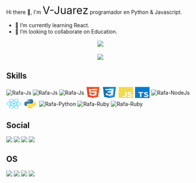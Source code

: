  Hi there 👋, I'm  <span style="font-size:1.8rem">V-Juarez</span> programador en Python & Javascript.

- 🌱 I’m currently learning React.
- 👯 I’m looking to collaborate on Education.

<div align="center">
  <img align="center" src="https://github-readme-stats.vercel.app/api?username=V-Juarez&show_icons=true&theme=tokyonight" />
  <br><br>
  <img align="center" 	src="https://github-readme-stats.vercel.app/api/top-langs/?username=V-Juarez&layout=compact&e&theme=tokyonight" />
</div>


## Skills
<div style="display: inline_block">
    <img align="center" alt="Rafa-Js" height="60" width="80" src="https://cdn.jsdelivr.net/gh/devicons/devicon/icons/git/git-plain-wordmark.svg" />
    <img align="center" alt="Rafa-Js" height="40" width="50" src="https://cdn.jsdelivr.net/gh/devicons/devicon/icons/github/github-original-wordmark.svg" />
    <img align="center" alt="Rafa-Js" height="40" width="50" src="https://cdn.jsdelivr.net/gh/devicons/devicon/icons/gitlab/gitlab-original-wordmark.svg" />
    <img align="center" alt="Rafa-HTML" height="30" width="40" src="https://raw.githubusercontent.com/devicons/devicon/master/icons/html5/html5-original.svg">
    <img align="center" alt="Rafa-CSS" height="30" width="40" src="https://raw.githubusercontent.com/devicons/devicon/master/icons/css3/css3-original.svg">
    <img align="center" alt="Rafa-Js" height="30" width="40" src="https://raw.githubusercontent.com/devicons/devicon/master/icons/javascript/javascript-plain.svg" />
    <img align="center" alt="Rafa-Ts" height="30" width="40" src="https://raw.githubusercontent.com/devicons/devicon/master/icons/typescript/typescript-plain.svg">
    <img align="center" alt="Rafa-NodeJs" height="30" width="40" src="https://cdn.jsdelivr.net/gh/devicons/devicon/icons/nodejs/nodejs-original.svg">
    <img align="center" alt="Rafa-React" height="30" width="40" src="https://raw.githubusercontent.com/devicons/devicon/master/icons/react/react-original.svg">
    <img img align="center" alt="Rafa-Python" height="30" width="40" src="https://raw.githubusercontent.com/devicons/devicon/master/icons/python/python-original.svg">
    <img img align="center" alt="Rafa-Python" height="30" width="40" src="https://cdn.jsdelivr.net/gh/devicons/devicon/icons/bash/bash-plain.svg">
    <img align="center" alt="Rafa-Ruby" height="30" width="40" src="https://cdn.jsdelivr.net/gh/devicons/devicon/icons/ruby/ruby-plain-wordmark.svg" />
    <img align="center" alt="Rafa-Ruby" height="30" width="40" src="https://cdn.jsdelivr.net/gh/devicons/devicon/icons/tailwindcss/tailwindcss-original-wordmark.svg" />
</div>

## Social
<div style="display: inline_block">
  <a href="https://www.linkedin.com/in/victoriano-juarez/" target="_blank"><img src="https://img.shields.io/badge/-LinkedIn-%230077B5?style=for-the-badge&logo=linkedin&logoColor=white" target="_blank"></a>
  <a href="https://gitlab.com/V-Juarez"><img src="https://img.shields.io/badge/GitLab-330F63?style=for-the-badge&logo=gitlab&logoColor=white" target="_blank"></a>
  <a href="https://twitter.com/victorgame_"><img src="https://img.shields.io/badge/Twitter-1DA1F2?style=for-the-badge&logo=twitter&logoColor=white" target="_blank"></a>
  <a href="https://github.com/V-Juarez"><img src="https://img.shields.io/badge/GitHub-100000?style=for-the-badge&logo=github&logoColor=white" target="_blank"></a>
</div>



## OS
<div style="display: inline_block">
  <img src="https://img.shields.io/badge/Windows-0078D6?style=for-the-badge&logo=windows&logoColor=white" />
  <img src="https://img.shields.io/badge/Ubuntu-E95420?style=for-the-badge&logo=ubuntu&logoColor=white" />
  <img src="https://img.shields.io/badge/Arch_Linux-1793D1?style=for-the-badge&logo=arch-linux&logoColor=white" />
  <img src="https://img.shields.io/badge/iOS-000000?style=for-the-badge&logo=ios&logoColor=white" />
</div>


<!--
**z** is a ✨ _special_ ✨ repository because its `README.md` (this file) appears on your GitHub profile.

Here are some ideas to get you started:

- 🔭 I’m currently working on ...
- 
- 
- 🤔 I’m looking for help with ...
- 💬 Ask me about ...
- 📫 How to reach me: ...
- 😄 Pronouns: ...
- ⚡ Fun fact: ...
-->

